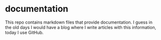 # documentation

This repo contains markdown files that provide documentation. I guess in the old days I would have a blog where I write articles with this information, today I use GitHub.
